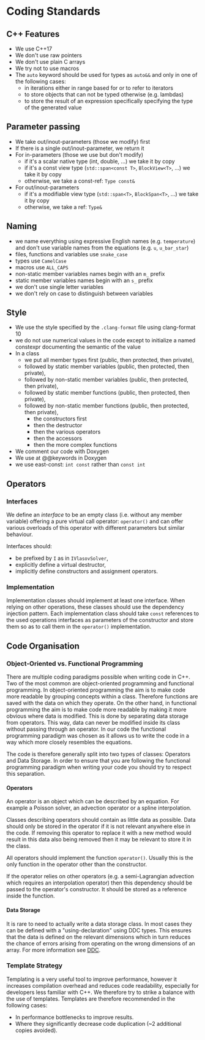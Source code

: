 # Coding Standards

## C++ Features
* We use C++17
* We don't use raw pointers
* We don't use plain C arrays
* We try not to use macros
* The `auto` keyword should be used for types as `auto&&` and only in one of the following cases:
  - in iterations either in range based for or to refer to iterators
  - to store objects that can not be typed otherwise (e.g. lambdas)
  - to store the result of an expression specifically specifying the type of the generated value

## Parameter passing
* We take out/inout-parameters (those we modify) first
* If there is a single out/inout-parameter, we return it
* For in-parameters (those we use but don't modify)
  - if it's a scalar native type (int, double, ...) we take it by copy
  - if it's a const view type (`std::span<const T>`, `BlockView<T>`, ...) we take it by copy
  - otherwise, we take a const-ref: `Type const&`
* For out/inout-parameters
  - if it's a modifiable view type (`std::span<T>`, `BlockSpan<T>`, ...) we take it by copy
  - otherwise, we take a ref: `Type&`

## Naming
* we name everything using expressive English names (e.g. `temperature`) and don't use variable
  names from the equations (e.g. `u`, `u_bar_star`)
* files, functions and variables use `snake_case`
* types use `CamelCase`
* macros use `ALL_CAPS`
* non-static member variables names begin with an `m_` prefix
* static member variables names begin with an `s_` prefix
* we don't use single letter variables
* we don't rely on case to distinguish between variables

## Style
* We use the style specified by the `.clang-format` file using clang-format 10
* we do not use numerical values in the code except to initialize a named constexpr documenting
  the semantic of the value
* In a class
  - we put all member types first (public, then protected, then private),
  - followed by static member variables (public, then protected, then private),
  - followed by non-static member variables (public, then protected, then private),
  - followed by static member functions (public, then protected, then private),
  - followed by non-static member functions (public, then protected, then private),
    * the constructors first
    * then the destructor
    * then the various operators
    * then the accessors
    * then the more complex functions
* We comment our code with Doxygen
* We use at @@keywords in Doxygen
* we use east-const: `int const` rather than `const int`

## Operators

### Interfaces

We define an *interface* to be an empty class (i.e. without any member
variable) offering a pure virtual call operator: `operator()` and can
offer various overloads of this operator with different parameters but
similar behaviour.

Interfaces should:
* be prefixed by `I` as in `IVlasovSolver`,
* explicitly define a virtual destructor,
* implicitly define constructors and assignment operators.

### Implementation

Implementation classes should implement at least one interface.
When relying on other operations, these classes should use the dependency
injection pattern.
Each implementation class should take `const` references to the used operations
interfaces as parameters of the constructor and store them so as to call them in
the `operator()` implementation.

## Code Organisation

### Object-Oriented vs. Functional Programming

There are multiple coding paradigms possible when writing code in C++. Two of the most common are object-oriented programming and functional programming. In object-oriented programming the aim is to make code more readable by grouping concepts within a class. Therefore functions are saved with the data on which they operate. On the other hand, in functional programming the aim is to make code more readable by making it more obvious where data is modified. This is done by separating data storage from operators. This way, data can never be modified inside its class without passing through an operator. In our code the functional programming paradigm was chosen as it allows us to write the code in a way which more closely resembles the equations.

The code is therefore generally split into two types of classes: Operators and Data Storage.
In order to ensure that you are following the functional programming paradigm when writing your code you should try to respect this separation.

#### Operators

An operator is an object which can be described by an equation. For example a Poisson solver, an advection operator or a spline interpolation.

Classes describing operators should contain as little data as possible. Data should only be stored in the operator if it is not relevant anywhere else in the code. If removing this operator to replace it with a new method would result in this data also being removed then it may be relevant to store it in the class.

All operators should implement the function `operator()`. Usually this is the only function in the operator other than the constructor.

If the operator relies on other operators (e.g. a semi-Lagrangian advection which requires an interpolation operator) then this dependency should be passed to the operator's constructor. It should be stored as a reference inside the function.

#### Data Storage

It is rare to need to actually write a data storage class. In most cases they can be defined with a "using-declaration" using DDC types. This ensures that the data is defined on the relevant dimensions which in turn reduces the chance of errors arising from operating on the wrong dimensions of an array. For more information see [DDC](https://github.com/Maison-de-la-Simulation/ddchttps://github.com/Maison-de-la-Simulation/ddc).

### Template Strategy

Templating is a very useful tool to improve performance, however it increases compilation overhead and reduces code readability, especially for developers less familiar with C++. We therefore try to strike a balance with the use of templates. Templates are therefore recommended in the following cases:

-   In performance bottlenecks to improve results.
-   Where they significantly decrease code duplication (~2 additional copies avoided).
